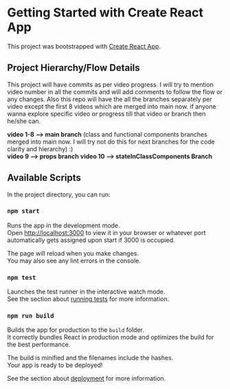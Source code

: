 # Getting Started with Create React App

This project was bootstrapped with [Create React App](https://github.com/facebook/create-react-app).

## Project Hierarchy/Flow Details

This project will have commits as per video progress. I will try to mention video number in all the commits and will add comments to follow the flow or any changes.
Also this repo will have the all the branches separately per video except the first 8 videos which are merged into main now. if anyone wanna explore specific video or progress till that video or branch then he/she can.

**video 1-8 --> main branch** (class and functional components branches merged into main now. I will try not do this for next branches for the code clarity and hierarchy) :)  
**video 9 --> props branch**
**video 10 --> stateInClassComponents Branch**

## Available Scripts

In the project directory, you can run:

### `npm start`

Runs the app in the development mode.\
Open [http://localhost:3000](http://localhost:3000) to view it in your browser or whatever port automatically gets assigned upon start if 3000 is occupied.

The page will reload when you make changes.\
You may also see any lint errors in the console.

### `npm test`

Launches the test runner in the interactive watch mode.\
See the section about [running tests](https://facebook.github.io/create-react-app/docs/running-tests) for more information.

### `npm run build`

Builds the app for production to the `build` folder.\
It correctly bundles React in production mode and optimizes the build for the best performance.

The build is minified and the filenames include the hashes.\
Your app is ready to be deployed!

See the section about [deployment](https://facebook.github.io/create-react-app/docs/deployment) for more information.

